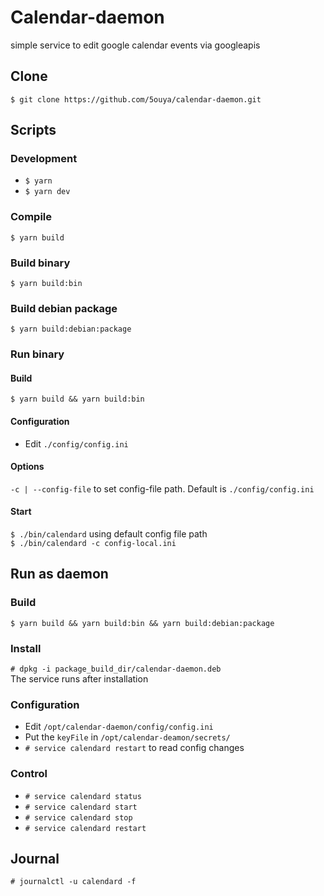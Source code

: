 # Calendar-daemon
simple service to edit google calendar events via googleapis

## Clone 

```$ git clone https://github.com/5ouya/calendar-daemon.git```


## Scripts
### Development

- ```$ yarn```
- ```$ yarn dev```

### Compile

```$ yarn build```

### Build binary

```$ yarn build:bin```

### Build debian package

```$ yarn build:debian:package```

### Run binary
#### Build
```$ yarn build && yarn build:bin```

#### Configuration
- Edit `./config/config.ini`

#### Options
`-c | --config-file` to set config-file path. Default is `./config/config.ini` 
#### Start
```$ ./bin/calendard``` using default config file path\
```$ ./bin/calendard -c config-local.ini```


## Run as daemon

### Build
```$ yarn build && yarn build:bin && yarn build:debian:package```
### Install 
```# dpkg -i package_build_dir/calendar-daemon.deb``` \
The service runs after installation
### Configuration
- Edit `/opt/calendar-daemon/config/config.ini`
- Put the `keyFile` in `/opt/calendar-deamon/secrets/`
- ```# service calendard restart``` to read config changes
### Control
- ```# service calendard status```
- ```# service calendard start```
- ```# service calendard stop```
- ```# service calendard restart```
## Journal
```# journalctl -u calendard -f```
